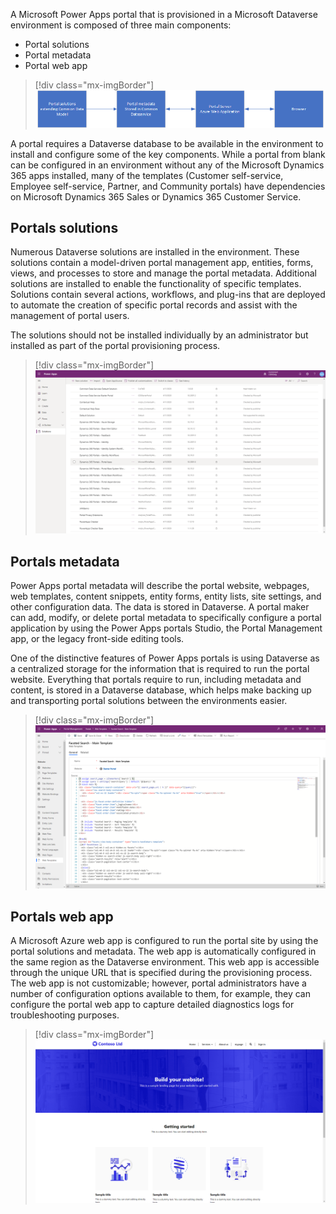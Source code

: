 A Microsoft Power Apps portal that is provisioned in a Microsoft Dataverse environment is composed of three main components:

- Portal solutions
- Portal metadata
- Portal web app

> [!div class="mx-imgBorder"]
> [![Portal Architecture](../media/1-portal-architecture-c.png)](../media/1-portal-architecture-c.png#lightbox)

A portal requires a Dataverse database to be available in the environment to install and configure some of the key components. While a portal from blank can be configured in an environment without any of the Microsoft Dynamics 365 apps installed, many of the templates (Customer self-service, Employee self-service, Partner, and Community portals) have dependencies on Microsoft Dynamics 365 Sales or Dynamics 365 Customer Service.

## Portals solutions

Numerous Dataverse solutions are installed in the environment. These solutions contain a model-driven portal management app, entities, forms, views, and processes to store and manage the portal metadata. Additional solutions are installed to enable the functionality of specific templates. Solutions contain several actions, workflows, and plug-ins that are deployed to automate the creation of specific portal records and assist with the management of portal users.

The solutions should not be installed individually by an administrator but installed as part of the portal provisioning process.

> [!div class="mx-imgBorder"]
> [![Portal Solutions](../media/1-portal-solutions-ss.png)](../media/1-portal-solutions-ss.png#lightbox)

## Portals metadata

Power Apps portal metadata will describe the portal website, webpages, web templates, content snippets, entity forms, entity lists, site settings, and other configuration data. The data is stored in Dataverse. A portal maker can add, modify, or delete portal metadata to specifically configure a portal application by using the Power Apps portals Studio, the Portal Management app, or the legacy front-side editing tools.

One of the distinctive features of Power Apps portals is using Dataverse as a centralized storage for the information that is required to run the portal website. Everything that portals require to run, including metadata and content, is stored in a Dataverse database, which helps make backing up and transporting portal solutions between the environments easier.

> [!div class="mx-imgBorder"]
> [![main template metadata](../media/1-portal-metadata-ss.png)](../media/1-portal-metadata-ss.png#lightbox)

## Portals web app

A Microsoft Azure web app is configured to run the portal site by using the portal solutions and metadata. The web app is automatically configured in the same region as the Dataverse environment. This web app is accessible through the unique URL that is specified during the provisioning process. The web app is not customizable; however, portal administrators have a number of configuration options available to them, for example, they can configure the portal web app to capture detailed diagnostics logs for troubleshooting purposes.

> [!div class="mx-imgBorder"]
> [![portals web app](../media/1-portal-server-ss.png)](../media/1-portal-server-ss.png#lightbox)


